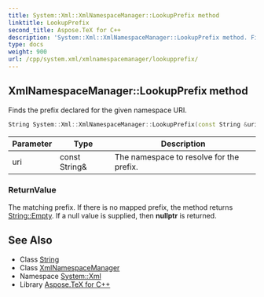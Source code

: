 ```yaml
---
title: System::Xml::XmlNamespaceManager::LookupPrefix method
linktitle: LookupPrefix
second_title: Aspose.TeX for C++
description: 'System::Xml::XmlNamespaceManager::LookupPrefix method. Finds the prefix declared for the given namespace URI in C++.'
type: docs
weight: 900
url: /cpp/system.xml/xmlnamespacemanager/lookupprefix/
---
```

## XmlNamespaceManager::LookupPrefix method


Finds the prefix declared for the given namespace URI.

```cpp
String System::Xml::XmlNamespaceManager::LookupPrefix(const String &uri) override
```


| Parameter | Type | Description |
| --- | --- | --- |
| uri | const String\& | The namespace to resolve for the prefix. |

### ReturnValue

The matching prefix. If there is no mapped prefix, the method returns [String::Empty](../../../system/string/empty/). If a null value is supplied, then **nullptr** is returned.

## See Also

* Class [String](../../../system/string/)
* Class [XmlNamespaceManager](../)
* Namespace [System::Xml](../../)
* Library [Aspose.TeX for C++](../../../)
